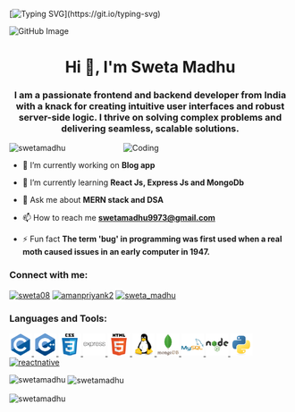 [![Typing SVG](https://readme-typing-svg.herokuapp.com?font=Fira+Code&size=32&pause=2000&color=00D2D3&width=1024&height=120&lines=Welcome+to+my+GitHub.+Let’s+create+magic+with+code!;Glad+you’re+here!+Let’s+code+something+amazing.)](https://git.io/typing-svg)

<img src="https://camo.githubusercontent.com/371a3bbae1297d47d50006f91fdc0f51f0060b62dbbddbdba1b1b1438bc0f80d/68747470733a2f2f6d617275663030312d6d742e6769746875622e696f2f5072656d69756d2d44656c69766572792f7765622e676966" alt="GitHub Image" width="1300" />
<h1 align="center">Hi 👋, I'm Sweta Madhu</h1>
<h3 align="center">I am a passionate frontend and backend developer from India with a knack for creating intuitive user interfaces and robust server-side logic. I thrive on solving complex problems and delivering seamless, scalable solutions.</h3>
<img align="right" alt="Coding" width="300" src="https://i.giphy.com/media/LmNwrBhejkK9EFP504/giphy.gif" />

<p align="left"> <img src="https://komarev.com/ghpvc/?username=swetamadhu&label=Profile%20views&color=0e75b6&style=flat" alt="swetamadhu" /> </p>

- 🔭 I’m currently working on **Blog app**

- 🌱 I’m currently learning **React Js, Express Js and MongoDb**

- 💬 Ask me about **MERN stack and DSA**

- 📫 How to reach me **swetamadhu9973@gmail.com**

- ⚡ Fun fact **The term 'bug' in programming was first used when a real moth caused issues in an early computer in 1947.**

<h3 align="left">Connect with me:</h3>
<p align="left">
<a href="https://linkedin.com/in/sweta08" target="blank"><img align="center" src="https://raw.githubusercontent.com/rahuldkjain/github-profile-readme-generator/master/src/images/icons/Social/linked-in-alt.svg" alt="sweta08" height="30" width="40" /></a>
<a href="https://www.codechef.com/users/madhusweta9973" target="blank"><img align="center" src="https://cdn.jsdelivr.net/npm/simple-icons@3.1.0/icons/codechef.svg" alt="amanpriyank2" height="30" width="40" /></a>
<a href="https://www.leetcode.com/sweta_madhu" target="blank"><img align="center" src="https://raw.githubusercontent.com/rahuldkjain/github-profile-readme-generator/master/src/images/icons/Social/leet-code.svg" alt="sweta_madhu" height="30" width="40" /></a>
</p>

<h3 align="left">Languages and Tools:</h3>
<p align="left"> <a href="https://www.cprogramming.com/" target="_blank" rel="noreferrer"> <img src="https://raw.githubusercontent.com/devicons/devicon/master/icons/c/c-original.svg" alt="c" width="40" height="40"/> </a> <a href="https://www.w3schools.com/cpp/" target="_blank" rel="noreferrer"> <img src="https://raw.githubusercontent.com/devicons/devicon/master/icons/cplusplus/cplusplus-original.svg" alt="cplusplus" width="40" height="40"/> </a> <a href="https://www.w3schools.com/css/" target="_blank" rel="noreferrer"> <img src="https://raw.githubusercontent.com/devicons/devicon/master/icons/css3/css3-original-wordmark.svg" alt="css3" width="40" height="40"/> </a> <a href="https://expressjs.com" target="_blank" rel="noreferrer"> <img src="https://raw.githubusercontent.com/devicons/devicon/master/icons/express/express-original-wordmark.svg" alt="express" width="40" height="40"/> </a> <a href="https://www.w3.org/html/" target="_blank" rel="noreferrer"> <img src="https://raw.githubusercontent.com/devicons/devicon/master/icons/html5/html5-original-wordmark.svg" alt="html5" width="40" height="40"/> </a> <a href="https://www.linux.org/" target="_blank" rel="noreferrer"> <img src="https://raw.githubusercontent.com/devicons/devicon/master/icons/linux/linux-original.svg" alt="linux" width="40" height="40"/> </a> <a href="https://www.mongodb.com/" target="_blank" rel="noreferrer"> <img src="https://raw.githubusercontent.com/devicons/devicon/master/icons/mongodb/mongodb-original-wordmark.svg" alt="mongodb" width="40" height="40"/> </a> <a href="https://www.mysql.com/" target="_blank" rel="noreferrer"> <img src="https://raw.githubusercontent.com/devicons/devicon/master/icons/mysql/mysql-original-wordmark.svg" alt="mysql" width="40" height="40"/> </a> <a href="https://nodejs.org" target="_blank" rel="noreferrer"> <img src="https://raw.githubusercontent.com/devicons/devicon/master/icons/nodejs/nodejs-original-wordmark.svg" alt="nodejs" width="40" height="40"/> </a> <a href="https://www.python.org" target="_blank" rel="noreferrer"> <img src="https://raw.githubusercontent.com/devicons/devicon/master/icons/python/python-original.svg" alt="python" width="40" height="40"/> </a> <a href="https://reactnative.dev/" target="_blank" rel="noreferrer"> <img src="https://reactnative.dev/img/header_logo.svg" alt="reactnative" width="40" height="40"/> </a> </p>

<p><img align="left" src="https://github-readme-stats.vercel.app/api/top-langs?username=swetamadhu&show_icons=true&locale=en&layout=compact" alt="swetamadhu" /></p>

<p>&nbsp;<img align="center" src="https://github-readme-stats.vercel.app/api?username=swetamadhu&show_icons=true&locale=en" alt="swetamadhu" /></p>

<p><img align="center" src="https://github-readme-streak-stats.herokuapp.com/?user=swetamadhu&" alt="swetamadhu" /></p>
